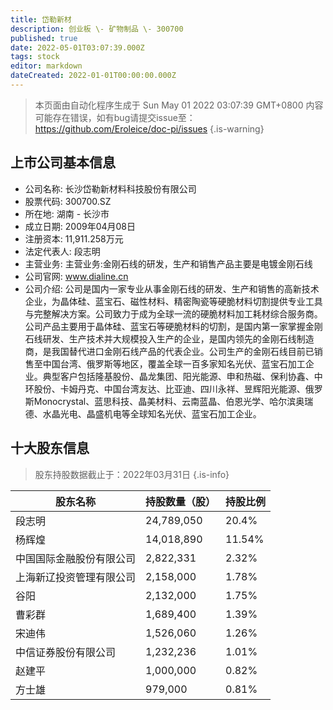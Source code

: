 ```yaml
---
title: 岱勒新材
description: 创业板 \- 矿物制品 \- 300700
published: true
date: 2022-05-01T03:07:39.000Z
tags: stock
editor: markdown
dateCreated: 2022-01-01T00:00:00.000Z
---
```


> 本页面由自动化程序生成于 Sun May 01 2022 03:07:39 GMT+0800
> 内容可能存在错误，如有bug请提交issue至：https://github.com/Eroleice/doc-pi/issues
{.is-warning}

## 上市公司基本信息
- 公司名称: 长沙岱勒新材料科技股份有限公司
- 股票代码: 300700.SZ
- 所在地: 湖南 - 长沙市
- 成立日期: 2009年04月08日
- 注册资本: 11,911.258万元
- 法定代表人: 段志明
- 主营业务: 主营业务:金刚石线的研发，生产和销售产品主要是电镀金刚石线
- 公司官网: www.dialine.cn
- 公司介绍: 公司是国内一家专业从事金刚石线的研发、生产和销售的高新技术企业，为晶体硅、蓝宝石、磁性材料、精密陶瓷等硬脆材料切割提供专业工具与完整解决方案。公司致力于成为全球一流的硬脆材料加工耗材综合服务商。公司产品主要用于晶体硅、蓝宝石等硬脆材料的切割，是国内第一家掌握金刚石线研发、生产技术并大规模投入生产的企业，是国内领先的金刚石线制造商，是我国替代进口金刚石线产品的代表企业。公司生产的金刚石线目前已销售至中国台湾、俄罗斯等地区，覆盖全球一百多家知名光伏、蓝宝石加工企业。典型客户包括隆基股份、晶龙集团、阳光能源、申和热磁、保利协鑫、中环股份、卡姆丹克、中国台湾友达、比亚迪、四川永祥、昱辉阳光能源、俄罗斯Monocrystal、蓝思科技、晶美材料、云南蓝晶、伯恩光学、哈尔滨奥瑞德、水晶光电、晶盛机电等全球知名光伏、蓝宝石加工企业。


## 十大股东信息
> 股东持股数据截止于：2022年03月31日
{.is-info}

| 股东名称 | 持股数量（股） | 持股比例 |
| --- | --- | --- |
| 段志明 | 24,789,050 | 20.4% |
| 杨辉煌 | 14,018,890 | 11.54% |
| 中国国际金融股份有限公司 | 2,822,331 | 2.32% |
| 上海新辽投资管理有限公司 | 2,158,000 | 1.78% |
| 谷阳 | 2,132,000 | 1.75% |
| 曹彩群 | 1,689,400 | 1.39% |
| 宋迪伟 | 1,526,060 | 1.26% |
| 中信证券股份有限公司 | 1,232,236 | 1.01% |
| 赵建平 | 1,000,000 | 0.82% |
| 方士雄 | 979,000 | 0.81% |




